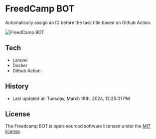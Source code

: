 # FreedCamp BOT

Automatically assign an ID before the task title based on Github Action.

![FreedCamp BOT](https://repository-images.githubusercontent.com/737932867/7d34798b-2680-471c-b089-a78a718d3d6a)

## Tech

- Laravel
- Docker
- Github Action

## History

- Last updated at: Tuesday, March 19th, 2024, 12:25:01 PM

## License

The Freedcamp BOT is open-sourced software licensed under the [MIT license](https://opensource.org/licenses/MIT).
